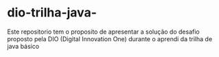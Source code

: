   # dio-trilha-java-
Este repositorio tem o proposito de apresentar a solução do desafio  proposto pela DIO (Digital Innovation One) durante o aprendi da trilha de java 
básico
